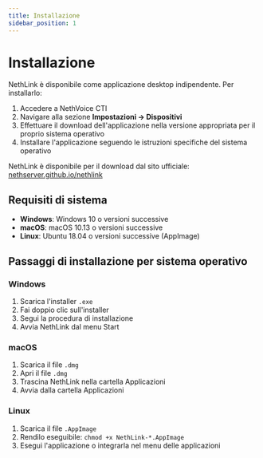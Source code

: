 ```yaml
---
title: Installazione
sidebar_position: 1
---
```


# Installazione

NethLink è disponibile come applicazione desktop indipendente. Per installarlo:

1. Accedere a NethVoice CTI
2. Navigare alla sezione **Impostazioni → Dispositivi**
3. Effettuare il download dell'applicazione nella versione appropriata per il proprio sistema operativo
4. Installare l'applicazione seguendo le istruzioni specifiche del sistema operativo

NethLink è disponibile per il download dal sito ufficiale: [nethserver.github.io/nethlink](https://nethserver.github.io/nethlink/)

## Requisiti di sistema

- **Windows**: Windows 10 o versioni successive
- **macOS**: macOS 10.13 o versioni successive
- **Linux**: Ubuntu 18.04 o versioni successive (AppImage)

## Passaggi di installazione per sistema operativo

### Windows

1. Scarica l'installer `.exe`
2. Fai doppio clic sull'installer
3. Segui la procedura di installazione
4. Avvia NethLink dal menu Start

### macOS

1. Scarica il file `.dmg`
2. Apri il file `.dmg`
3. Trascina NethLink nella cartella Applicazioni
4. Avvia dalla cartella Applicazioni

### Linux

1. Scarica il file `.AppImage`
2. Rendilo eseguibile: `chmod +x NethLink-*.AppImage`
3. Esegui l'applicazione o integrarla nel menu delle applicazioni

